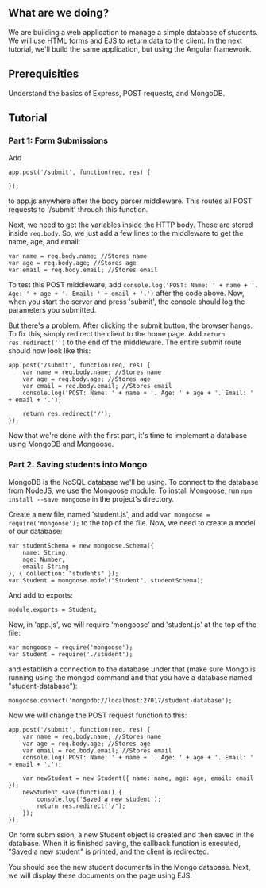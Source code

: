 ## What are we doing?

We are building a web application to manage a simple database of students. We will use HTML forms and EJS to return data to the client.
In the next tutorial, we'll build the same application, but using the Angular framework.

## Prerequisities

Understand the basics of Express, POST requests, and MongoDB.

## Tutorial

### Part 1: Form Submissions
Add 

```
app.post('/submit', function(req, res) {
    
});
```
to app.js anywhere after the body parser middleware. This routes all POST requests to '/submit' through this function.

Next, we need to get the variables inside the HTTP body. These are stored inside `req.body`. So, we just add a few lines to the middleware to get the name, age, and email:
```
var name = req.body.name; //Stores name
var age = req.body.age; //Stores age
var email = req.body.email; //Stores email
```
To test this POST middleware, add `console.log('POST: Name: ' + name + '. Age: ' + age + '. Email: ' + email + '.')` after the code above. Now, when you start the server and press 'submit', the console should log the parameters you submitted.

But there's a problem. After clicking the submit button, the browser hangs. To fix this, simply redirect the client to the home page. Add `return res.redirect('')` to the end of the middleware. The entire submit route should now look like this:

```
app.post('/submit', function(req, res) {
    var name = req.body.name; //Stores name
    var age = req.body.age; //Stores age
    var email = req.body.email; //Stores email
    console.log('POST: Name: ' + name + '. Age: ' + age + '. Email: ' + email + '.');

    return res.redirect('/');
});
```

Now that we're done with the first part, it's time to implement a database using MongoDB and Mongoose.

### Part 2: Saving students into Mongo

MongoDB is the NoSQL database we'll be using. To connect to the database from NodeJS, we use the Mongoose module. To install Mongoose, run `npm install --save mongoose` in the project's directory.

Create a new file, named 'student.js', and add `var mongoose = require('mongoose');` to the top of the file. Now, we need to create a model of our database:

```
var studentSchema = new mongoose.Schema({
	name: String,
    age: Number,
    email: String
}, { collection: "students" });
var Student = mongoose.model("Student", studentSchema);
```

And add to exports:

```
module.exports = Student;
```

Now, in 'app.js', we will require 'mongoose' and 'student.js' at the top of the file:

```
var mongoose = require('mongoose');
var Student = require('./student');
```

and establish a connection to the database under that (make sure Mongo is running using the mongod command and that you have a database named "student-database"):

```
mongoose.connect('mongodb://localhost:27017/student-database');
```

Now we will change the POST request function to this:

```
app.post('/submit', function(req, res) {
    var name = req.body.name; //Stores name
    var age = req.body.age; //Stores age
    var email = req.body.email; //Stores email
    console.log('POST: Name: ' + name + '. Age: ' + age + '. Email: ' + email + '.');

    var newStudent = new Student({ name: name, age: age, email: email });
    newStudent.save(function() {
        console.log('Saved a new student');
        return res.redirect('/');
    });
});
```

On form submission, a new Student object is created and then saved in the database. When it is finished saving, the callback function is executed, "Saved a new student" is printed, and the client is redirected.

You should see the new student documents in the Mongo database. Next, we will display these documents on the page using EJS.
